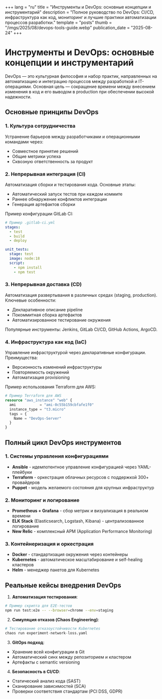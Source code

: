 +++
lang = "ru"
title = "Инструменты и DevOps: основные концепции и инструментарий"
description = "Полное руководство по DevOps: CI/CD, инфраструктура как код, мониторинг и лучшие практики автоматизации процессов разработки."
template = "posts"
thumb = "/imgs/2025/08/devops-tools-guide.webp"
publication_date = "2025-08-24"
+++

# Инструменты и DevOps: основные концепции и инструментарий

DevOps — это культурная философия и набор практик, направленных на автоматизацию и интеграцию процессов между разработкой и IT-операциями. Основная цель — сокращение времени между внесением изменения в код и его выводом в production при обеспечении высокой надежности.

## Основные принципы DevOps

### 1. Культура сотрудничества
Устранение барьеров между разработчиками и операционными командами через:
- Совместное принятие решений
- Общие метрики успеха
- Сквозную ответственность за продукт

### 2. Непрерывная интеграция (CI)

Автоматизация сборки и тестирования кода. Основные этапы:
- Автоматический запуск тестов при каждом коммите
- Раннее обнаружение конфликтов интеграции
- Генерация артефактов сборки

Пример конфигурации GitLab CI:
   ```yaml
   # Пример .gitlab-ci.yml
   stages:
     - test
     - build
     - deploy

   unit_tests:
     stage: test
     image: node:18
     script:
       - npm install
       - npm test
   ```

### 3. Непрерывная доставка (CD)

Автоматизация развертывания в различных средах (staging, production). Ключевые особенности:
- Декларативное описание pipeline
- Покоммитная сборка артефактов
- Автоматизированное тестирование окружения

Популярные инструменты: Jenkins, GitLab CI/CD, GitHub Actions, ArgoCD.

### 4. Инфраструктура как код (IaC)

Управление инфраструктурой через декларативные конфигурации. Преимущества:
- Версионность изменений инфраструктуры
- Повторяемость окружений
- Автоматизация provisioning

Пример использования Terraform для AWS:
   ```terraform
   # Пример Terraform для AWS
   resource "aws_instance" "web" {
     ami           = "ami-0c55b159cbfafe1f0"
     instance_type = "t3.micro"
     tags = {
       Name = "DevOps-Server"
     }
   }
   ```

## Полный цикл DevOps инструментов

### 1. Системы управления конфигурациями

- **Ansible** - идемпотентное управление конфигурацией через YAML-плейбуки
- **Terraform** - оркестрация облачных ресурсов с поддержкой 300+ провайдеров
- **Puppet** - модель желаемого состояния для крупных инфраструктур

### 2. Мониторинг и логирование

- **Prometheus + Grafana** - сбор метрик и визуализация в реальном времени
- **ELK Stack** (Elasticsearch, Logstash, Kibana) - централизованное логирование
- **New Relic** - комплексный APM (Application Performance Monitoring)

### 3. Контейнеризация и оркестрация

- **Docker** - стандартизация окружения через контейнеры
- **Kubernetes** - автоматическое масштабирование и self-healing кластеров
- **Helm** - менеджер пакетов для Kubernetes

## Реальные кейсы внедрения DevOps

1. **Автоматизация тестирования**:
```bash
# Пример скрипта для E2E-тестов
npm run test:e2e -- --browser=chrome --env=staging
```

2. **Симуляция отказов (Chaos Engineering)**:
```python
# Тестирование отказоустойчивости Kubernetes
chaos run experiment-network-loss.yaml
```

3. **GitOps подход**:
- Хранение всей конфигурации в Git
- Автоматический синх между репозиторием и кластером
- Артефакты с semantic versioning

4. **Безопасность в CI/CD**:
- Статический анализ кода (SAST)
- Сканирование зависимостей (SCA)
- Проверки соответствия стандартам (PCI DSS, GDPR)